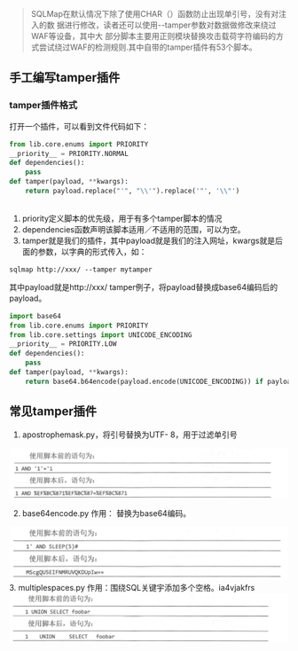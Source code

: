 >SQLMap在默认情况下除了使用CHAR（）函数防止出现单引号，没有对注入的数 据进行修改，读者还可以使用--tamper参数对数据做修改来绕过WAF等设备，其中大 部分脚本主要用正则模块替换攻击载荷字符编码的方式尝试绕过WAF的检测规则.其中自带的tamper插件有53个脚本。

## 手工编写tamper插件
### tamper插件格式
打开一个插件，可以看到文件代码如下：
```python
from lib.core.enums import PRIORITY
__priority__ = PRIORITY.NORMAL
def dependencies():
    pass
def tamper(payload, **kwargs):
    return payload.replace("'", "\\'").replace('"', '\\"')
   
```
1. priority定义脚本的优先级，用于有多个tamper脚本的情况
2. dependencies函数声明该脚本适用／不适用的范围，可以为空。
3. tamper就是我们的插件，其中payload就是我们的注入网址，kwargs就是后面的参数，以字典的形式传入，如：
```
sqlmap http://xxx/ --tamper mytamper 
```
其中payload就是http://xxx/
tamper例子，将payload替换成base64编码后的payload。
```python
import base64
from lib.core.enums import PRIORITY
from lib.core.settings import UNICODE_ENCODING
__priority__ = PRIORITY.LOW
def dependencies():
    pass
def tamper(payload, **kwargs):
    return base64.b64encode(payload.encode(UNICODE_ENCODING)) if payload else payload
```
## 常见tamper插件
1. apostrophemask.py，将引号替换为UTF- 8，用于过滤单引号
<img src="../pictures/aikzpotpvqn.png" width="600" />



2. base64encode.py 作用： 替换为base64编码。
<img src="../pictures/whhtqapm84r.png" width="600" />
3. multiplespaces.py 作用：围绕SQL关键宇添加多个空格。ia4vjakfrs
<img src="../pictures/ia4vjakfrs.png" width="600" />
